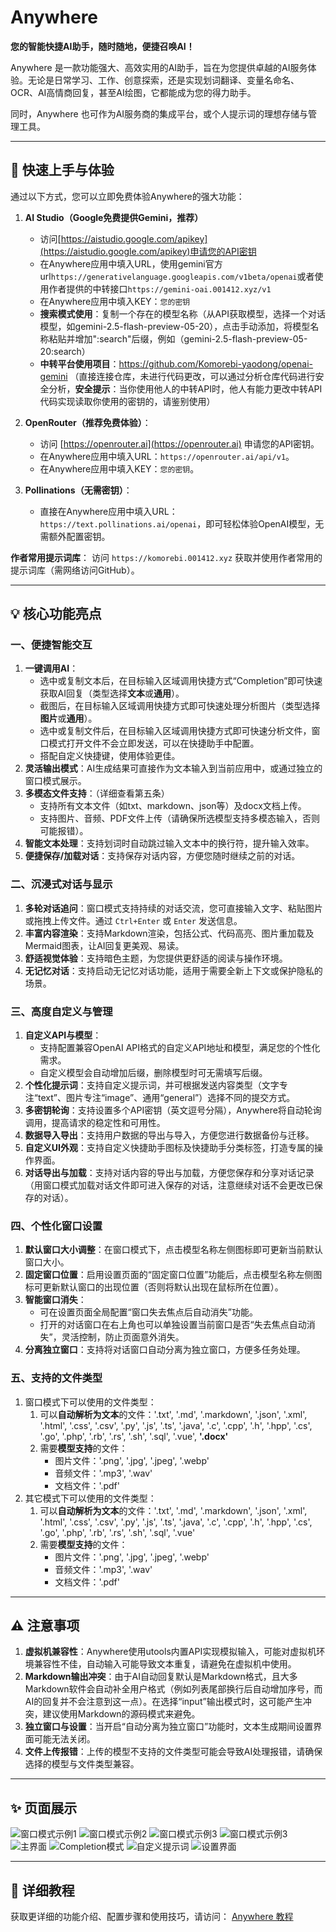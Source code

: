 # Anywhere

**您的智能快捷AI助手，随时随地，便捷召唤AI！**

Anywhere 是一款功能强大、高效实用的AI助手，旨在为您提供卓越的AI服务体验。无论是日常学习、工作、创意探索，还是实现划词翻译、变量名命名、OCR、AI高情商回复，甚至AI绘图，它都能成为您的得力助手。

同时，Anywhere 也可作为AI服务商的集成平台，或个人提示词的理想存储与管理工具。

---

## 🚀 快速上手与体验

通过以下方式，您可以立即免费体验Anywhere的强大功能：


1. **AI Studio（Google免费提供Gemini，推荐）**
    *   访问[https://aistudio.google.com/apikey](https://aistudio.google.com/apikey)申请您的API密钥
    *   在Anywhere应用中填入URL，使用gemini官方url`https://generativelanguage.googleapis.com/v1beta/openai`或者使用作者提供的中转接口`https://gemini-oai.001412.xyz/v1`
    *   在Anywhere应用中填入KEY：`您的密钥`
    *   **搜索模式使用**：复制一个存在的模型名称（从API获取模型，选择一个对话模型，如gemini-2.5-flash-preview-05-20），点击手动添加，将模型名称粘贴并增加":search"后缀，例如（gemini-2.5-flash-preview-05-20:search）
    *   **中转平台使用项目**：https://github.com/Komorebi-yaodong/openai-gemini （直接连接仓库，未进行代码更改，可以通过分析仓库代码进行安全分析，**安全提示**：当你使用他人的中转API时，他人有能力更改中转API代码实现读取你使用的密钥的，请鉴别使用）


2.  **OpenRouter（推荐免费体验）**：
    *   访问 [https://openrouter.ai](https://openrouter.ai) 申请您的API密钥。
    *   在Anywhere应用中填入URL：`https://openrouter.ai/api/v1`。
    *   在Anywhere应用中填入KEY：`您的密钥`。

3.  **Pollinations（无需密钥）**：
    *   直接在Anywhere应用中填入URL：`https://text.pollinations.ai/openai`，即可轻松体验OpenAI模型，无需额外配置密钥。

**作者常用提示词库**：
访问 `https://komorebi.001412.xyz` 获取并使用作者常用的提示词库（需网络访问GitHub）。

---

## 💡 核心功能亮点

### 一、便捷智能交互

1.  **一键调用AI**：
    *   选中或复制文本后，在目标输入区域调用快捷方式“Completion”即可快速获取AI回复（类型选择**文本**或**通用**）。
    *   截图后，在目标输入区域调用快捷方式即可快速处理分析图片（类型选择**图片**或**通用**）。
    *   选中或复制文件后，在目标输入区域调用快捷方式即可快速分析文件，窗口模式打开文件不会立即发送，可以在快捷助手中配置。
    *   搭配自定义快捷键，使用体验更佳。
2.  **灵活输出模式**：AI生成结果可直接作为文本输入到当前应用中，或通过独立的窗口模式展示。
3.  **多模态文件支持**：（详细查看第五条）
    *   支持所有文本文件（如txt、markdown、json等）及docx文档上传。
    *   支持图片、音频、PDF文件上传（请确保所选模型支持多模态输入，否则可能报错）。
4.  **智能文本处理**：支持划词时自动跳过输入文本中的换行符，提升输入效率。
5.  **便捷保存/加载对话**：支持保存对话内容，方便您随时继续之前的对话。

### 二、沉浸式对话与显示

1.  **多轮对话追问**：窗口模式支持持续的对话交流，您可直接输入文字、粘贴图片或拖拽上传文件。通过 `Ctrl+Enter` 或 `Enter` 发送信息。
2.  **丰富内容渲染**：支持Markdown渲染，包括公式、代码高亮、图片重加载及Mermaid图表，让AI回复更美观、易读。
3.  **舒适视觉体验**：支持暗色主题，为您提供更舒适的阅读与操作环境。
4.  **无记忆对话**：支持启动无记忆对话功能，适用于需要全新上下文或保护隐私的场景。

### 三、高度自定义与管理

1.  **自定义API与模型**：
    *   支持配置兼容OpenAI API格式的自定义API地址和模型，满足您的个性化需求。
    *   自定义模型会自动增加后缀，删除模型时可无需填写后缀。
2.  **个性化提示词**：支持自定义提示词，并可根据发送内容类型（文字专注“text”、图片专注“image”、通用“general”）选择不同的提交方式。
3.  **多密钥轮询**：支持设置多个API密钥（英文逗号分隔），Anywhere将自动轮询调用，提高请求的稳定性和可用性。
4.  **数据导入导出**：支持用户数据的导出与导入，方便您进行数据备份与迁移。
5.  **自定义UI外观**：支持自定义快捷助手图标及快捷助手分类标签，打造专属的操作界面。
6.  **对话导出与加载**：支持对话内容的导出与加载，方便您保存和分享对话记录（用窗口模式加载对话文件即可进入保存的对话，注意继续对话不会更改已保存的对话）。

### 四、个性化窗口设置

1.  **默认窗口大小调整**：在窗口模式下，点击模型名称左侧图标即可更新当前默认窗口大小。
2.  **固定窗口位置**：启用设置页面的“固定窗口位置”功能后，点击模型名称左侧图标可更新默认窗口的出现位置（否则将默认出现在鼠标所在位置）。
3.  **智能窗口消失**：
    *   可在设置页面全局配置“窗口失去焦点后自动消失”功能。
    *   打开的对话窗口在右上角也可以单独设置当前窗口是否“失去焦点自动消失”，灵活控制，防止页面意外消失。
4.  **分离独立窗口**：支持将对话窗口自动分离为独立窗口，方便多任务处理。


### **五、支持的文件类型**

1. 窗口模式下可以使用的文件类型：
    1. 可以**自动解析为文本**的文件：'.txt', '.md', '.markdown', '.json', '.xml', '.html', '.css', '.csv', '.py', '.js', '.ts', '.java', '.c', '.cpp', '.h', '.hpp', '.cs', '.go', '.php', '.rb', '.rs', '.sh', '.sql', '.vue', **'.docx'**
    2. 需要**模型支持**的文件：
        - 图片文件：'.png', '.jpg', '.jpeg', '.webp'
        - 音频文件：'.mp3', '.wav'
        - 文档文件：'.pdf'
2. 其它模式下可以使用的文件类型：
    1. 可以**自动解析为文本**的文件：'.txt', '.md', '.markdown', '.json', '.xml', '.html', '.css', '.csv', '.py', '.js', '.ts', '.java', '.c', '.cpp', '.h', '.hpp', '.cs', '.go', '.php', '.rb', '.rs', '.sh', '.sql', '.vue'
    2. 需要**模型支持**的文件：
        - 图片文件：'.png', '.jpg', '.jpeg', '.webp'
        - 音频文件：'.mp3', '.wav'
        - 文档文件：'.pdf'

---

## ⚠️ 注意事项

1.  **虚拟机兼容性**：Anywhere使用utools内置API实现模拟输入，可能对虚拟机环境兼容性不佳，自动输入可能导致文本重复，请避免在虚拟机中使用。
2.  **Markdown输出冲突**：由于AI自动回复默认是Markdown格式，且大多Markdown软件会自动补全用户格式（例如列表尾部换行后自动增加序号，而AI的回复并不会注意到这一点）。在选择“input”输出模式时，这可能产生冲突，建议使用Markdown的源码模式来避免。
3.  **独立窗口与设置**：当开启“自动分离为独立窗口”功能时，文本生成期间设置界面可能无法关闭。
4.  **文件上传报错**：上传的模型不支持的文件类型可能会导致AI处理报错，请确保选择的模型与文件类型兼容。

---

## ✨ 页面展示


![窗口模式示例1](image/1.png)
![窗口模式示例2](image/2.png)
![窗口模式示例3](image/3.png)
![窗口模式示例3](image/4.png)
![主界面](image/s0.png)
![Completion模式](image/s1.png)
![自定义提示词](image/s2.png)
![设置界面](image/s3.png)

---

## 📖 详细教程

获取更详细的功能介绍、配置步骤和使用技巧，请访问：
[Anywhere 教程](https://github.com/Komorebi-yaodong/Anywhere/blob/main/Tutorial.md)
